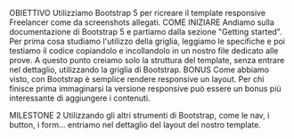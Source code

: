 OBIETTIVO
Utilizziamo Bootstrap 5 per ricreare il template responsive Freelancer come da screenshots allegati.
COME INIZIARE
Andiamo sulla documentazione di Bootstrap 5 e partiamo dalla sezione "Getting started".
Per prima cosa studiamo l'utilizzo della griglia, leggiamo le specifiche e poi testiamo il codice copiandolo e incollandolo in un nostro file dedicato alle prove.
A questo punto creiamo solo la struttura del template, senza entrare nel dettaglio, utilizzando la griglia di Bootstrap.
BONUS
Come abbiamo visto, con Bootstrap è semplice rendere responsive un layout. Per chi finisce prima immaginarsi la versione responsive può essere un bonus più interessante di aggiungere i contenuti.

MILESTONE 2
Utilizzando gli altri strumenti di Bootstrap, come le nav, i button, i form... entriamo nel dettaglio del layout del nostro template.